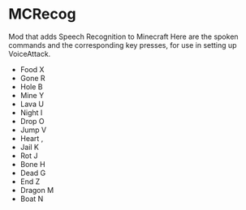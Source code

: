 # MCRecog
Mod that adds Speech Recognition to Minecraft
Here are the spoken commands and the corresponding key presses, for use in setting up VoiceAttack.
- Food      X
- Gone      R
- Hole      B
- Mine      Y
- Lava      U
- Night     I
- Drop      O
- Jump      V
- Heart     ,
- Jail      K
- Rot       J
- Bone      H
- Dead      G
- End       Z
- Dragon    M
- Boat      N
